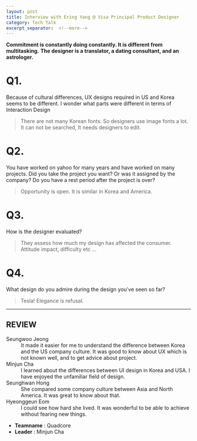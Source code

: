```yaml
---
layout: post
title: Interview with Ering Yang @ Visa Principal Product Designer
category: Tech Talk
excerpt_separator:  <!--more-->
---
```


**Commitment is constantly doing constantly. It is different from multitasking.**
**The designer is a translator, a dating consultant, and an astrologer.**

# Q1.

Because of cultural differences, UX designs required in US and Korea seems to be different. I wonder what parts were different in terms of Interaction Design

> There are not many Korean fonts. So designers use image fonts a lot. It can not be searched, It needs designers to edit. 

# Q2.

You have worked on yahoo for many years and have worked on many projects. Did you take the project you want? Or was it assigned by the company? Do you have a rest period after the project is over? 

> Opportunity is open. It is similar in Korea and America.

# Q3.

How is the designer evaluated?

> They assess how much my design has affected the consumer. Attitude impact, difficulty etc …

# Q4.

What design do you admire during the design you’ve seen so far?

> Tesla! Elegance is refusal.

* * *

## REVIEW
<dl>
    <dt>Seungwoo Jeong</dt>
        <dd>It made it easier for me to understand the difference between Korea and the US company culture. It was good to know about UX which is not known well, and to get advice about project.</dd>
    <dt>Minjun Cha</dt>
        <dd>I learned about the differences between UI design in Korea and USA. I have enjoyed the unfamiliar field of design.</dd>
    <dt>Seunghwan Hong</dt>
        <dd>She compared some company culture between Asia and North America. It was great to know about that.</dd>
    <dt>Hyeonggeun Eom</dt>
        <dd>I could see how hard she lived.
        It was wonderful to be able to achieve without fearing new things.</dd>
</dl>

- **Teamname** : Quadcore 
- **Leader** : Minjun Cha